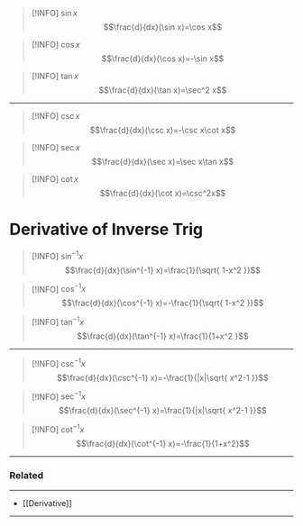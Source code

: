 
> [!INFO] $\sin x$
> $$\frac{d}{dx}(\sin x)=\cos x$$

> [!INFO] $\cos x$
> $$\frac{d}{dx}(\cos x)=-\sin x$$

> [!INFO] $\tan x$
> $$\frac{d}{dx}(\tan x)=\sec^2 x$$

---
> [!INFO] $\csc x$
> $$\frac{d}{dx}(\csc x)=-\csc x\cot x$$

> [!INFO] $\sec x$
> $$\frac{d}{dx}(\sec x)=\sec x\tan x$$

> [!INFO] $\cot  x$
> $$\frac{d}{dx}(\cot x)=\csc^2x$$
# Derivative of Inverse Trig

> [!INFO] $\sin^{-1} x$
> $$\frac{d}{dx}(\sin^{-1} x)=\frac{1}{\sqrt{ 1-x^2 }}$$

> [!INFO] $\cos^{-1} x$
> $$\frac{d}{dx}(\cos^{-1} x)=-\frac{1}{\sqrt{ 1-x^2 }}$$

> [!INFO] $\tan^{-1} x$
> $$\frac{d}{dx}(\tan^{-1} x)=\frac{1}{1+x^2 }$$

---

> [!INFO] $\csc^{-1} x$
> $$\frac{d}{dx}(\csc^{-1} x)=-\frac{1}{|x|\sqrt{ x^2-1 }}$$

> [!INFO] $\sec^{-1} x$
> $$\frac{d}{dx}(\sec^{-1} x)=\frac{1}{|x|\sqrt{ x^2-1 }}$$

> [!INFO] $\cot^{-1} x$
> $$\frac{d}{dx}(\cot^{-1} x)=-\frac{1}{1+x^2}$$

---
### Related
---
- [[Derivative]]
---

